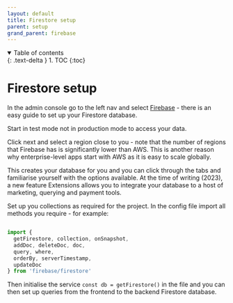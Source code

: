 ```yaml
---
layout: default
title: Firestore setup
parent: setup
grand_parent: firebase
---
```


<details open markdown="block">
  <summary>
    Table of contents
  </summary>
  {: .text-delta }
1. TOC
{:toc}
</details>

# Firestore setup

In the admin console go to the left nav and select [Firebase](https://console.firebase.google.com/) - there is an easy guide to set up your Firestore database.

Start in test mode not in production mode to access your data.

Click next and select a region close to you - note that the number of regions that Firebase has is significantly lower than AWS. This is another reason why enterprise-level apps start with AWS as it is easy to scale globally.

This creates your database for you and you can click through the tabs and familiarise yourself with the options available. At the time of writing (2023), a new feature Extensions allows you to integrate your database to a host of marketing, querying and payment tools.

Set up you collections as required for the project. In the config file import all methods you require - for example:

```JavaScript

import {
  getFirestore, collection, onSnapshot,
  addDoc, deleteDoc, doc,
  query, where,
  orderBy, serverTimestamp,
  updateDoc
} from 'firebase/firestore'
```

Then initialise the service `const db = getFirestore()` in the file and you can then set up queries from the frontend to the backend Firestore database.